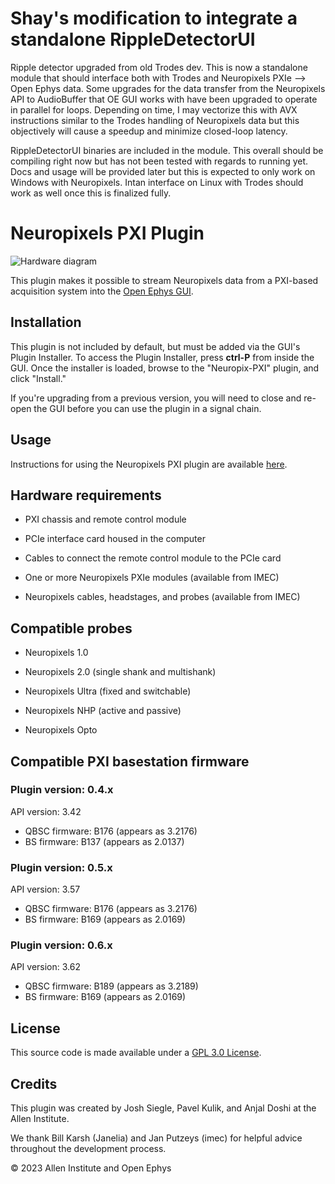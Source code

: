 # Shay's modification to integrate a standalone RippleDetectorUI
Ripple detector upgraded from old Trodes dev. This is now a standalone module that should interface both with Trodes and Neuropixels PXIe --> Open Ephys data. Some upgrades for the data transfer from the Neuropixels API to AudioBuffer that OE GUI works with have been upgraded to operate in parallel for loops. Depending on time, I may vectorize this with AVX instructions similar to the Trodes handling of Neuropixels data but this objectively will cause a speedup and minimize closed-loop latency. 

RippleDetectorUI binaries are included in the module. This overall should be compiling right now but has not been tested with regards to running yet. Docs and usage will be provided later but this is expected to only work on Windows with Neuropixels. Intan interface on Linux with Trodes should work as well once this is finalized fully. 

# Neuropixels PXI Plugin

![Hardware diagram](https://open-ephys.github.io/gui-docs/_images/neuropix-pxi-01.png)

This plugin makes it possible to stream Neuropixels data from a PXI-based acquisition system into the [Open Ephys GUI](https://github.com/open-ephys/plugin-gui).

## Installation

This plugin is not included by default, but must be added via the GUI's Plugin Installer. To access the Plugin Installer, press **ctrl-P** from inside the GUI. Once the installer is loaded, browse to the "Neuropix-PXI" plugin, and click "Install."

If you're upgrading from a previous version, you will need to close and re-open the GUI before you can use the plugin in a signal chain.

## Usage

Instructions for using the Neuropixels PXI plugin are available [here](https://open-ephys.github.io/gui-docs/User-Manual/Plugins/Neuropixels-PXI.html).

## Hardware requirements

- PXI chassis and remote control module

- PCIe interface card housed in the computer

- Cables to connect the remote control module to the PCIe card

- One or more Neuropixels PXIe modules (available from IMEC)

- Neuropixels cables, headstages, and probes (available from IMEC)

## Compatible probes

- Neuropixels 1.0

- Neuropixels 2.0 (single shank and multishank)

- Neuropixels Ultra (fixed and switchable)

- Neuropixels NHP (active and passive)

- Neuropixels Opto

## Compatible PXI basestation firmware

### Plugin version: 0.4.x

API version: 3.42
- QBSC firmware: B176 (appears as 3.2176)
- BS firmware: B137 (appears as 2.0137)

### Plugin version: 0.5.x

API version: 3.57
- QBSC firmware: B176 (appears as 3.2176)
- BS firmware: B169 (appears as 2.0169)

### Plugin version: 0.6.x

API version: 3.62
- QBSC firmware: B189 (appears as 3.2189)
- BS firmware: B169 (appears as 2.0169)

## License

This source code is made available under a [GPL 3.0 License](LICENSE).

## Credits

This plugin was created by Josh Siegle, Pavel Kulik, and Anjal Doshi at the Allen Institute.

We thank Bill Karsh (Janelia) and Jan Putzeys (imec) for helpful advice throughout the development process.

© 2023 Allen Institute and Open Ephys
